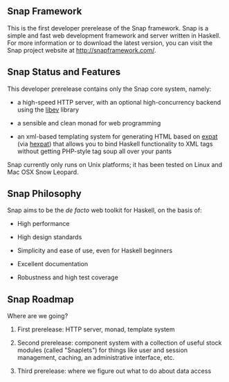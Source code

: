 Snap Framework
--------------

This is the first developer prerelease of the Snap framework.  Snap is a simple
and fast web development framework and server written in Haskell. For more
information or to download the latest version, you can visit the Snap project
website at http://snapframework.com/.


Snap Status and Features
------------------------

This developer prerelease contains only the Snap core system, namely:

  * a high-speed HTTP server, with an optional high-concurrency backend using
    the [libev](http://software.schmorp.de/pkg/libev.html) library

  * a sensible and clean monad for web programming

  * an xml-based templating system for generating HTML based on
    [expat](http://expat.sourceforge.net/) (via
    [hexpat](http://hackage.haskell.org/package/hexpat)) that allows you to
    bind Haskell functionality to XML tags without getting PHP-style tag soup
    all over your pants

Snap currently only runs on Unix platforms; it has been tested on Linux and Mac
OSX Snow Leopard.


Snap Philosophy
---------------

Snap aims to be the *de facto* web toolkit for Haskell, on the basis of:

  * High performance

  * High design standards

  * Simplicity and ease of use, even for Haskell beginners

  * Excellent documentation

  * Robustness and high test coverage


Snap Roadmap
------------

Where are we going?

1. First prerelease: HTTP server, monad, template system

2. Second prerelease: component system with a collection of useful stock
modules (called "Snaplets") for things like user and session management,
caching, an administrative interface, etc.

3. Third prerelease: where we figure out what to do about data access
